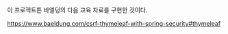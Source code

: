 이 프로젝트튼 바엘덩의 다음 교육 자료를 구현한 것이다.

https://www.baeldung.com/csrf-thymeleaf-with-spring-security#thymeleaf
